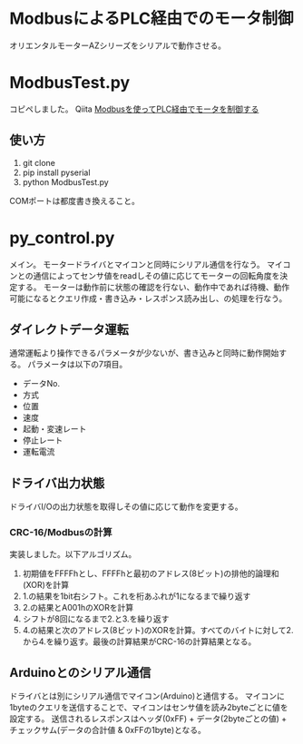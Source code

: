 # ModbusによるPLC経由でのモータ制御
オリエンタルモーターAZシリーズをシリアルで動作させる。


# ModbusTest.py
コピペしました。
Qiita [Modbusを使ってPLC経由でモータを制御する](https://qiita.com/ToyoshiMorioka/items/8f92121f6bf6b9b6d9a0)

## 使い方
1. git clone
2. pip install pyserial
3. python ModbusTest.py

COMポートは都度書き換えること。

# py_control.py
メイン。
モータードライバとマイコンと同時にシリアル通信を行なう。
マイコンとの通信によってセンサ値をreadしその値に応じてモーターの回転角度を決定する。
モーターは動作前に状態の確認を行ない、動作中であれば待機、動作可能になるとクエリ作成・書き込み・レスポンス読み出し、の処理を行なう。

## ダイレクトデータ運転
通常運転より操作できるパラメータが少ないが、書き込みと同時に動作開始する。
パラメータは以下の7項目。
- データNo.
- 方式
- 位置
- 速度
- 起動・変速レート
- 停止レート
- 運転電流

## ドライバ出力状態
ドライバI/Oの出力状態を取得しその値に応じて動作を変更する。

### CRC-16/Modbusの計算
実装しました。以下アルゴリズム。

1. 初期値をFFFFhとし、FFFFhと最初のアドレス(8ビット)の排他的論理和(XOR)を計算
2. 1.の結果を1bit右シフト。これを桁あふれが1になるまで繰り返す
3. 2.の結果とA001hのXORを計算
4. シフトが8回になるまで2.と3.を繰り返す
5. 4.の結果と次のアドレス(8ビット)のXORを計算。すべてのバイトに対して2.から4.を繰り返す。最後の計算結果がCRC-16の計算結果となる。

## Arduinoとのシリアル通信
ドライバとは別にシリアル通信でマイコン(Arduino)と通信する。
マイコンに1byteのクエリを送信することで、マイコンはセンサ値を読み2byteごとに値を設定する。
送信されるレスポンスはヘッダ(0xFF) + データ(2byteごとの値) + チェックサム(データの合計値 & 0xFFの1byte)となる。
